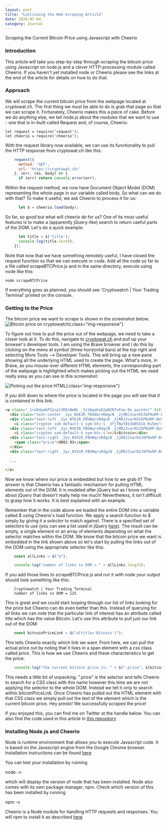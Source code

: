 ```yaml
---
layout: post
title: "Continuing the Web-Scraping Article"
date: 2020-07-04
category: Journal
---
```


Scraping the Current Bitcoin Price using Javascript with Cheerio

### Introduction
This article will take you step-by-step through scraping the bitcoin price using Javascript on node.js and a clever HTTP-processing module called Cheerio. If you haven't yet installed node or Cheerio please see the links at the end of the article for details on how to do that.

### Approach
We will scrape the current bitcoin price from the webpage located at cryptowat.ch. The first thing we must be able to do is grab that page so that we can scrape it. Fortunately, Cheerio makes this a piece of cake. Before we do anything else, we tell node.js about the modules that we want to use - one that is in-built called Request and, of course, Cheerio:

    let request = require('request');
    let cheerio = require('cheerio');

With the request library now available, we can use its functionality to pull the HTTP response from cryptowat.ch like this:

```js
    request({
      method: 'GET',
      url: 'https://cryptowat.ch/'
    }, (err, res, body) => {
      if (err) return console.error(err);
```

Within the request method, we now have Document Object Model (DOM) representing the whole page in our variable called body. So what can we do with that? To make it useful, we ask Cheerio to process it for us:
```js
      let $ = cheerio.load(body);
```
So far, so good but what will cheerio do for us? One of its most useful features is to make a (apparently jQuery-like) search to return useful parts of the DOM. Let's do a quick example:
```js
      let title = $('title');
      console.log(title.text));
    });
```
Note that now that we have something remotely useful, I have closed the request function so that we can execute or code. Add all the code so far to a file called scrapeBTCPrice.js and in the same directory, execute using node like this:

    node scrapeBTCPrice

If everything goes as planned, you should see 'Cryptowatch \| Your Trading Terminal' printed on the console.

### Getting to the Price
The bitcoin price we want to scrape is shown in the screenshot below.
![Bitcoin price on cryptowatch]({{site.url}}/assets/images/BitcoinPriceOnCryptowatch.png){:class="img-responsive"}

To figure out how to pull the price out of the webpage, we need to take a closer look at it. To do this, navigate to [cryptowat.ch](https://cryptowat.ch) and pull up your browser's developer tools. I am using the Brave browser and I do this by clicking on the menu at symbol (three horizontal bars) at the top right and selecting More Tools --> Developer Tools. This will bring up a new pane showing all the underlying HTML used to create the page. What's more, in Brave, as you mouse-over different HTML elements, the corresponding part of the webpage is highlighted which makes picking out the HTML we need really easy as you can see in this screenshot:

![Picking out the price HTML]({{site.url}}/assets/images/ShowingHTMLBreakdown.png){:class='img-responsive"}

If you drill down to where the price is located in the page you will see that it is contained in this link:

```html
<a class="_1roDdymkPS2zplXEDcBm0L _3z3AqahoD2pN2R7vFue-0o pointer" title="Bitcoin" href="/assets/btc" data-testid="list-row">
  <div class="text-center _2yv_NtK1R_FBVWqrvRdgcN _2jRRJJvarKXJGP9oRP-Bv0 _2eU06SRnF8jtz1L2K41BsV">2</div>
  <div class="text-left _2yv_NtK1R_FBVWqrvRdgcN _2jRRJJvarKXJGP9oRP-Bv0 _1TuQ_Cac70IaRi6hBmwL9">
    <i class="crypton sym-default-s sym-btc-s _3fjTNyT8S3oN5Xib_Ru5mn"></i>BTC</div>
  <div class="text-left _2yv_NtK1R_FBVWqrvRdgcN _2jRRJJvarKXJGP9oRP-Bv0 _2eU06SRnF8jtz1L2K41BsV">
    <i class="crypton sym-default-s sym-btc-s"></i>Bitcoin</div>
  <div class="text-right _2yv_NtK1R_FBVWqrvRdgcN _2jRRJJvarKXJGP9oRP-Bv0 _1TuQ_Cac70IaRi6hBmwL9">
    <span class="price">9082.93</span>
  </div>
  <div class="text-right _2yv_NtK1R_FBVWqrvRdgcN _2jRRJJvarKXJGP9oRP-Bv0 _1TuQ_Cac70IaRi6hBmwL9">2.727B</div>

  ...

</a>
```

Now we know where our price is embedded but how to we grab it? The answer is that Cheerio has a fantastic mechanism for pulling HTML elements out of the DOM. It is modeled after jQuery but as I know nothing about jQuery that doesn't really help me much! Nevertheless, it isn't difficult to grasp how it works. It is best explained with an example.

Remember that in the code above we loaded the entire DOM into a variable called $ using Cheerio's load function. We apply a search function to $ simply by giving it a *selector* to match against. There is a specified set of selectors to use (you can see a list used in jQuery [here](https://www.elated.com/jquery-selectors/)). The result can be empty, a single element or an array of elements depending on what the selector matches within the DOM. We know that the bitcoin price we want is embedded in the link shown above so let's start by pulling the links out of the DOM using the appropriate selector like this: 

```js
    const allLinks = $("a");

    console.log("number of links in DOM = " + allLinks.length);
``` 

If you add those lines to scrapeBTCPrice.js and run it with node your output should look something like this:

```
    Cryptowatch | Your Trading Terminal
    number of links in DOM = 125
```

This is great and we could start looping through our list of links looking for the price but Cheerio can do even better than this. Instead of querying for all links we can note that the particular link of interest has an attribute called title which has the value Bitcoin. Let's use this attribute to pull just our link out of the DOM:

```js
    const bitcoinPriceLink = $("a[title='Bitcoin']");
```

This tells Cheerio exactly which link we want. From here, we can pull the actual price out by noting that it lives in a span element with a css class called price. This is how we use Cheerio and these characteristics to get the price:

```js
    console.log("the current bitcoin price is: " + $(".price", $(bitcoinPriceLink)).text());
```

This needs a little bit of unpacking. ".price" is the selector and tells Cheerio to search for a CSS class with this name however this time we are not applying the selector to the whole DOM. Instead we tell it only to search within bitcoinPriceLink. Once Cheerio has pulled out the HTML element with that CSS class we simply pull out the text of the element which is the current bitcoin price. Hey presto! We successfully scraped the price!

If you enjoyed this, you can find me on Twitter at the handle below. You can also find the code used in this article in [this repository](https://github.com/bigmickey/CheerioWebScrapeExample)
### Installing Node.js and Cheerio

Node is runtime environment that allows you to execute Javascript code. It is based on the Javascript engine from the Google Chrome browser. Installation instructions can be found [here](https://nodejs.org/en/download/)

You can test your installation by running

node -v

which will display the version of node that has been installed. Node also comes with its own package manager, npm. Check which version of this has been installed by running 

npm -v

Cheerio is a Node module for handling HTTP requests and responses. You will npm to install it as described [here](https://www.npmjs.com/package/cheerio)
